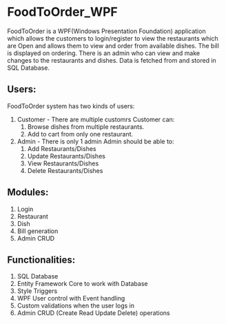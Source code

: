 # FoodToOrder_WPF
FoodToOrder is a WPF(Windows Presentation Foundation) application which allows the customers to login/register to view the restaurants which are Open and allows them to view and order from available dishes. The bill is displayed on ordering. There is an admin who can view and make changes to the restaurants and dishes.
Data is fetched from and stored in SQL Database.

## Users:
FoodToOrder system has two kinds of users:
1. Customer - There are multiple customrs Customer can:
      1. Browse dishes from multiple restaurants.
      2. Add to cart from only one restaurant.
2. Admin - There is only 1 admin Admin should be able to:
      1. Add Restaurants/Dishes
      2. Update Restaurants/Dishes
      3. View Restaurants/Dishes
      4. Delete Restaurants/Dishes
     
## Modules:
1. Login
2. Restaurant
3. Dish
4. Bill generation
5. Admin CRUD

## Functionalities:
1. SQL Database
2. Entity Framework Core to work with Database
3. Style Triggers
4. WPF User control with Event handling
5. Custom validations when the user logs in
6. Admin CRUD (Create Read Update Delete) operations
 
